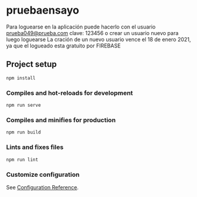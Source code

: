 # pruebaensayo
Para loguearse en la aplicación puede hacerlo con el usuario prueba049@prueba.com clave: 123456
o crear un usuario nuevo para luego loguearse
La cración de un nuevo usuario vence el 18 de enero 2021, ya que el logueado esta gratuito por FIREBASE 

## Project setup
```
npm install
```

### Compiles and hot-reloads for development
```
npm run serve
```

### Compiles and minifies for production
```
npm run build
```

### Lints and fixes files
```
npm run lint
```

### Customize configuration
See [Configuration Reference](https://cli.vuejs.org/config/).
